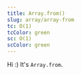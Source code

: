```yaml
---
title: Array.from()
slug: array/array-from
tc: O(1)
tcColor: green
sc: O(1)
scColor: green
---
```

Hi :) It's `Array.from`.
